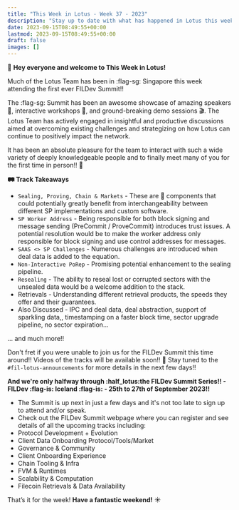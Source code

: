 ```yaml
---
title: "This Week in Lotus - Week 37 - 2023"
description: "Stay up to date with what has happened in Lotus this week"
date: 2023-09-15T08:49:55+00:00
lastmod: 2023-09-15T08:49:55+00:00
draft: false
images: []
---
```


:wave: **Hey everyone and welcome to This Week in Lotus!**

Much of the Lotus Team has been in :flag-sg: Singapore this week attending the first ever FILDev Summit!!

The :flag-sg: Summit has been an awesome showcase of amazing speakers :mega:, interactive workshops :wrench:, and ground-breaking demo sessions :clapper:. The Lotus Team has actively engaged in insightful and productive discussions aimed at overcoming existing challenges and strategizing on how Lotus can continue to positively impact the network.

It has been an absolute pleasure for the team to interact with such a wide variety of deeply knowledgeable people and to finally meet many of you for the first time in person!! :handshake:

**:railway_track: Track Takeaways**

- `Sealing, Proving, Chain & Markets` - These are :key: components that could potentially greatly benefit from interchangeability between different SP implementations and custom software.
- `SP Worker Address` - Being responsible for both block signing and message sending (PreCommit / ProveCommit) introduces trust issues. A potential resolution would be to make the worker address only responsible for block signing and use control addresses for messages.
- `SAAS <> SP Challenges` - Numerous challenges are introduced when deal data is added to the equation.
- `Non-Interactive PoRep` - Promising potential enhancement to the sealing pipeline.
- `Resealing` - The ability to reseal lost or corrupted sectors with the unsealed data would be a welcome addition to the stack.
- Retrievals - Understanding different retrieval products, the speeds they offer and their guarantees.
- Also Discussed - IPC and deal data, deal abstraction, support of sparkling data,, timestamping on a faster block time, sector upgrade pipeline, no sector expiration...

... and much more!!

Don't fret if you were unable to join us for the FILDev Summit this time around!! Videos of the tracks will be available soon!! :eyes: Stay tuned to the `#fil-lotus-announcements` for more details in the next few days!!

**And we're only halfway through :half_lotus:the FILDev Summit Series!! - FILDev :flag-is: Iceland :flag-is: - 25th to 27th of September 2023!!**
- The Summit is up next in just a few days and it's not too late to sign up to attend and/or speak.
- Check out the FILDev Summit webpage where you can register and see details of all the upcoming tracks including:
- Protocol Development + Evolution
- Client Data Onboarding Protocol/Tools/Market
- Governance & Community
- Client Onboarding Experience
- Chain Tooling & Infra
- FVM & Runtimes
- Scalability & Computation
- Filecoin Retrievals & Data Availability

That’s it for the week! **Have a fantastic weekend!** :sunny: